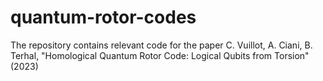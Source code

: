 # quantum-rotor-codes

The repository contains relevant code for the paper C. Vuillot, A. Ciani, B. Terhal, "Homological Quantum Rotor Code: Logical Qubits from Torsion" (2023)

